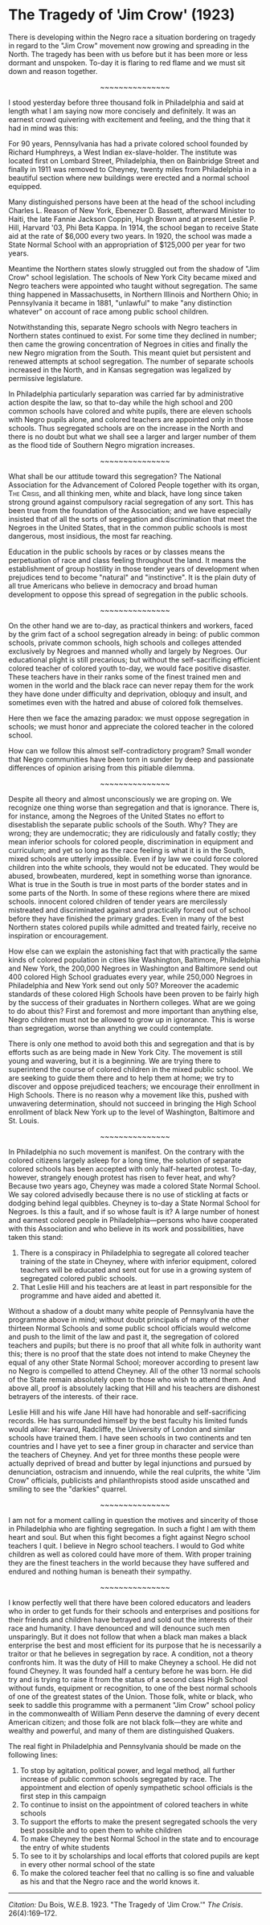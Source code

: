 <!--
title:   The Tragedy of 'Jim Crow'
author:  Du Bois, W.E.B.
journal: The Crisis
year:    1923
volume:  26
issue:   4
pages:   169-172
-->
# The Tragedy of 'Jim Crow' (1923)

There is developing within the Negro race a situation bordering on tragedy in regard to the "Jim Crow" movement now growing and spreading in the North. The tragedy has been with us before but it has been more or less dormant and unspoken. To-day it is flaring to red flame and we must sit down and reason together.

<p style="text-align:center"> ~~~~~~~~~~~~~~~ </p>

I stood yesterday before three thousand folk in Philadelphia and said at length what I am saying now more concisely and definitely. It was an earnest crowd quivering with excitement and feeling, and the thing that it had in mind was this:

For 90 years, Pennsylvania has had a private colored school founded by Richard Humphreys, a West Indian ex-slave-holder. The institute was located first on Lombard Street, Philadelphia, then on Bainbridge Street and finally in 1911 was removed to Cheyney, twenty miles from Philadelphia in a beautiful section where new buildings were erected and a normal school equipped.

Many distinguished persons have been at the head of the school including Charles L. Reason of New York, Ebenezer D. Bassett, afterward Minister to Haiti, the late Fannie Jackson Coppin, Hugh Brown and at present Leslie P. Hill, Harvard '03, Phi Beta Kappa. In 1914, the school began to receive State aid at the rate of $6,000 every two years. In 1920, the school was made a State Normal School with an appropriation of $125,000 per year for two years.

Meantime the Northern states slowly struggled out from the shadow of "Jim Crow" school legislation. The schools of New York City became mixed and Negro teachers were appointed who taught without segregation. The same thing happened in Massachusetts, in Northern Illinois and Northern Ohio; in Pennsylvania it became in 1881, "unlawful" to make "any distinction whatever" on account of race among public school children.

Notwithstanding this, separate Negro schools with Negro teachers in Northern states continued to exist. For some time they declined in number; then came the growing concentration of Negroes in cities and finally the new Negro migration from the South. This meant quiet but persistent and renewed attempts at school segregation. The number of separate schools increased in the North, and in Kansas segregation was legalized by permissive legislature.

In Philadelphia particularly separation was carried far by administrative action despite the law, so that to-day while the high school and 200 common schools have colored and white pupils, there are eleven schools with Negro pupils alone, and colored teachers are appointed only in those schools. Thus segregated schools are on the increase in the North and there is no doubt but what we shall see a larger and larger number of them as the flood tide of Southern Negro migration increases.
<p style="text-align:center"> ~~~~~~~~~~~~~~~ </p>

What shall be our attitude toward this segregation? The National Association for the Advancement of Colored People together with its organ, <span style="font-variant:small-caps;">The Crisis</span>, and all thinking men, white and black, have long since taken strong ground against compulsory racial segregation of any sort. This has been true from the foundation of the Association; and we have especially insisted that of all the sorts of segregation and discrimination that meet the Negroes in the United States, that in the common public schools is most dangerous, most insidious, the most far reaching.

Education in the public schools by races or by classes means the perpetuation of race and class feeling throughout the land. It means the establishment of group hostility in those tender years of development when prejudices tend to become "natural" and "instinctive". It is the plain duty of all true Americans who believe in democracy and broad human development to oppose this spread of segregation in the public schools.

<p style="text-align:center"> ~~~~~~~~~~~~~~~ </p>

On the other hand we are to-day, as practical thinkers and workers, faced by the grim fact of a school segregation already in being: of public common schools, private common schools, high schools and colleges attended exclusively by Negroes and manned wholly and largely by Negroes. Our educational plight is still precarious; but without the self-sacrificing efficient colored teacher of colored youth to-day, we would face positive disaster. These teachers have in their ranks some of the finest trained men and women in the world and the black race can never repay them for the work they have done under difficulty and deprivation, obloquy and insult, and sometimes even with the hatred and abuse of colored folk themselves.

Here then we face the amazing paradox: we must oppose segregation in schools; we must honor and appreciate the colored teacher in the colored school.

How can we follow this almost self-contradictory program? Small wonder that Negro communities have been torn in sunder by deep and passionate differences of opinion arising from this pitiable dilemma.

<p style="text-align:center"> ~~~~~~~~~~~~~~~ </p>

Despite all theory and almost unconsciously we are groping on. We recognize one thing worse than segregation and that is ignorance. There is, for instance, among the Negroes of the United States no effort to disestablish the separate public schools of the South. Why? They are wrong; they are undemocratic; they are ridiculously and fatally costly; they mean inferior schools for colored people, discrimination in equipment and curriculum; and yet so long as the race feeling is what it is in the South, mixed schools are utterly impossible. Even if by law we could force colored children into the white schools, they would not be educated. They would be abused, browbeaten, murdered, kept in something worse than ignorance. What is true in the South is true in most parts of the border states and in some parts of the North. In some of these regions where there are mixed schools. innocent colored children of tender years are mercilessly mistreated and discriminated against and practically forced out of school before they have finished the primary grades. Even in many of the best Northern states colored pupils while admitted and treated fairly, receive no inspiration or encouragement.

How else can we explain the astonishing fact that with practically the same kinds of colored population in cities like Washington, Baltimore, Philadelphia and New York, the 200,000 Negroes in Washington and Baltimore send out 400 colored High School graduates every year, while 250,000 Negroes in Philadelphia and New York send out only 50? Moreover the academic standards of these colored High Schools have been proven to be fairly high by the success of their graduates in Northern colleges. What are we going to do about this? First and foremost and more important than anything else, Negro children must not be allowed to grow up in ignorance. This is worse than segregation, worse than anything we could contemplate.

There is only one method to avoid both this and segregation and that is by efforts such as are being made in New York City. The movement is still young and wavering, but it is a beginning. We are trying there to superintend the course of colored children in the mixed public school. We are seeking to guide them there and to help them at home; we try to discover and oppose prejudiced teachers; we encourage their enrollment in High Schools. There is no reason why a movement like this, pushed with unwavering determination, should not succeed in bringing the High School enrollment of black New York up to the level of Washington, Baltimore and St. Louis.

<p style="text-align:center"> ~~~~~~~~~~~~~~~ </p>

In Philadelphia no such movement is manifest. On the contrary with the colored citizens largely asleep for a long time, the solution of separate colored schools has been accepted with only half-hearted protest. To-day, however, strangely enough protest has risen to fever heat, and why? Because two years ago, Cheyney was made a colored State Normal School. We say colored advisedly because there is no use of stickling at facts or dodging behind legal quibbles. Cheyney is to-day a State Normal School for Negroes. Is this a fault, and if so whose fault is it? A large number of honest and earnest colored people in Philadelphia—persons who have cooperated with this Association and who believe in its work and possibilities, have taken this stand:

1. There is a conspiracy in Philadelphia to segregate all colored teacher training of the state in Cheyney, where with inferior equipment, colored teachers will be educated and sent out for use in a growing system of segregated colored public schools.
2. That Leslie Hill and his teachers are at least in part responsible for the programme and have aided and abetted it.

Without a shadow of a doubt many white people of Pennsylvania have the programme above in mind; without doubt principals of many of the other thirteen Normal Schools and some public school officials would welcome and push to the limit of the law and past it, the segregation of colored teachers and pupils; but there is no proof that all white folk in authority want this; there is no proof that the state does not intend to make Cheyney the equal of any other State Normal School; moreover according to present law no Negro is compelled to attend Cheyney. All of the other 13 normal schools of the State remain absolutely open to those who wish to attend them. And above all, proof is absolutely lacking that Hill and his teachers are dishonest betrayers of the interests. of their race.

Leslie Hill and his wife Jane Hill have had honorable and self-sacrificing records. He has surrounded himself by the best faculty his limited funds would allow: Harvard, Radcliffe, the University of London and similar schools have trained them. I have seen schools in two continents and ten countries and I have yet to see a finer group in character and service than the teachers of Cheyney. And yet for three months these people were actually deprived of bread and butter by legal injunctions and pursued by denunciation, ostracism and innuendo, while the real culprits, the white "Jim Crow" officials, publicists and philanthropists stood aside unscathed and smiling to see the "darkies" quarrel.

<p style="text-align:center"> ~~~~~~~~~~~~~~~ </p>

I am not for a moment calling in question the motives and sincerity of those in Philadelphia who are fighting segregation. In such a fight I am with them heart and soul. But when this fight becomes a fight against Negro school teachers I quit. I believe in Negro school teachers. I would to God white children as well as colored could have more of them. With proper training they are the finest teachers in the world because they have suffered and endured and nothing human is beneath their sympathy.

<p style="text-align:center"> ~~~~~~~~~~~~~~~ </p>

I know perfectly well that there have been colored educators and leaders who in order to get funds for their schools and enterprises and positions for their friends and children have betrayed and sold out the interests of their race and humanity. I have denounced and will denounce such men unsparingly. But it does not follow that when a black man makes a black enterprise the best and most efficient for its purpose that he is necessarily a traitor or that he believes in segregation by race. A condition, not a theory confronts him. It was the duty of Hill to make Cheyney a school. He did not found Cheyney. It was founded half a century before he was born. He did try and is trying to raise it from the status of a second class High School without funds, equipment or recognition, to one of the best normal schools of one of the greatest states  of the Union. Those folk, white or black, who seek to saddle this programme with a permanent "Jim Crow" school policy in the commonwealth of William Penn deserve the damning of every decent American citizen; and those folk are not black folk—they are white and wealthy and powerful, and many of them are distinguished Quakers.

The real fight in Philadelphia and Pennsylvania should be made on the following lines:

1. To stop by agitation, political power, and legal method, all further increase of public common schools segregated by race. The appointment and election of openly sympathetic school officials is the first step in this campaign
2. To continue to insist on the appointment of colored teachers in white schools
3. To support the efforts to make the present segregated schools the very best possible and to open them to white children
4. To make Cheyney the best Normal School in the state and to encourage the entry of white students
5. To see to it by scholarships and local efforts that colored pupils are kept in every other normal school of the state
6. To make the colored teacher feel that no calling is so fine and valuable as his and that the Negro race and the world knows it.

______________
*Citation:* Du Bois, W.E.B. 1923. "The Tragedy of 'Jim Crow.'" *The Crisis*. 26(4):169&ndash;172.
